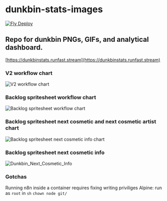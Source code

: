 # dunkbin-stats-images
[![Fly Deploy](https://github.com/WUOTE/dunkbin-stats-images/actions/workflows/main.yml/badge.svg?branch=main)](https://github.com/WUOTE/dunkbin-stats-images/actions/workflows/main.yml)
## Repo for dunkbin PNGs, GIFs, and analytical dashboard.

[https://dunkbinstats.runfast.stream](https://dunkbinstats.runfast.stream)

### V2 workflow chart
![V2 workflow chart](https://github.com/WUOTE/dunkbin-stats-images/assets/106106310/7c95bda2-dba7-4f0d-94a2-c648d947ab06)

### Backlog spritesheet workflow chart
![Backlog spritesheet workflow chart](https://github.com/WUOTE/dunkbin-stats-images/assets/106106310/e2cef11f-6c33-47e9-bfc8-290b610c60c9)

### Backlog spritesheet next cosmetic and next cosmetic artist chart
![Backlog spritesheet next cosmetic info chart](https://github.com/WUOTE/dunkbin-stats-images/assets/106106310/0024af9e-c734-40ef-8905-585703560d49)

### Backlog spritesheet next cosmetic info
![Dunkbin_Next_Cosmetic_Info](https://github.com/WUOTE/dunkbin-stats-images/assets/106106310/6c91acd1-1874-4fed-9f9c-618acee537e1)

### Gotchas
Running n8n inside a container requires fixing writing priviliges
Alpine: run as `root` in `sh`
`chown node git/`
